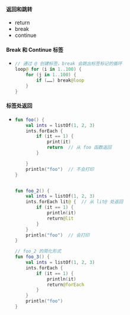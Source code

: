 #### 返回和跳转
- return
- break
- continue

#### Break 和 Continue 标签

- ```kotlin
  // 通过 @ 创建标签，break 会跳出标签标记的循环
  loop@ for (i in 1..100) {
      for (j in 1..100) {
          if (……) break@loop
      }
  }
  ```
  
#### 标签处返回

- ```kotlin
  fun foo() {
      val ints = listOf(1, 2, 3)
      ints.forEach {
          if (it == 1) {
              print(it)
              return  // 从 foo 函数返回
          }
  
      }
      println("foo")  // 不会打印
  }


  fun foo_2() {
      val ints = listOf(1, 2, 3)
      ints.forEach lit@ {  // 从 lit@ 处返回
          if (it == 1) {
              println(it)
              return@lit
          }
      }
      println("foo")  // 会打印
  }

  // foo_2 的简化形式
  fun foo_3() {
      val ints = listOf(1, 2, 3)
      ints.forEach {
          if (it == 1) {
              println(it)
              return@forEach
          }
      }
      println("foo")
  }
  ```